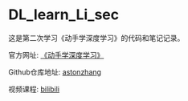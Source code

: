 # DL_learn_Li_sec

这是第二次学习《动手学深度学习》的代码和笔记记录。

官方网址: [《动手学深度学习》](https://zh.d2l.ai/)

Github仓库地址: [astonzhang](https://github.com/d2l-ai/d2l-zh)

视频课程: [bilibili](https://space.bilibili.com/1567748478/lists?cid=175509)